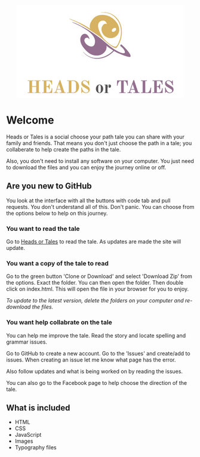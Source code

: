 <div align='center'><a href='https://stoddard-david.github.io/heads-or-tales/'><img src='assets/basic/logoText.jpg' alt='HEADS or TALES' /></a></div>

# Welcome
Heads or Tales is a social choose your path tale you can share with your family and friends. That means you don't just choose the path in a tale; you collaberate to help create the paths in the tale.

Also, you don't need to install any software on your computer. You just need to download the files and you can enjoy the journey online or off.

## Are you new to GitHub
You look at the interface with all the buttons with code tab and pull requests. You don't understand all of this. Don't panic. You can choose from the options below to help on this journey.

### You want to read the tale
Go to [Heads or Tales](https://stoddard-david.github.io/heads-or-tales/) to read the tale. As updates are made the site will update.

### You want a copy of the tale to read
Go to the green button 'Clone or Download' and select 'Download Zip' from the options. Exact the folder. You can then open the folder. Then double click on index.html. This will open the file in your browser for you to enjoy.

*To update to the latest version, delete the folders on your computer and re-download the files.*

### You want help collabrate on the tale
You can help me improve the tale. Read the story and locate spelling and grammar issues. 

Go to GitHub to create a new account. Go to the 'Issues' and create/add to issues. When creating an issue let me know what page has the error.

Also follow updates and what is being worked on by reading the issues.

You can also go to the Facebook page to help choose the direction of the tale.

## What is included
* HTML
* CSS
* JavaScript
* Images
* Typography files
